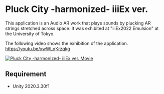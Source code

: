 # Pluck City -harmonized- iiiEx ver.
This application is an Audio AR work that plays sounds by plucking AR strings stretched across space. It was exhibited at "iiiEx2022 Emulsion" at the University of Tokyo.

The following video shows the exhibition of the application.  
https://youtu.be/xwWLqKrzqkg

[![Pluck City -harmonized- iiiEx ver. Movie](https://user-images.githubusercontent.com/63796528/206894655-a5cf732c-1ef5-459d-abfb-c0e5dea53b38.jpg)](https://youtu.be/xwWLqKrzqkg)

## Requirement
- Unity 2020.3.30f1
